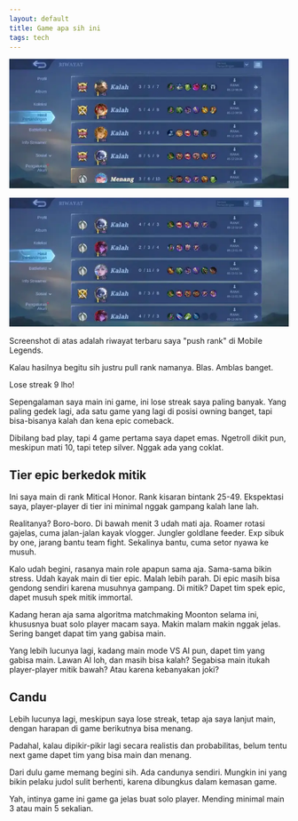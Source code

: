 ```yaml
---
layout: default
title: Game apa sih ini
tags: tech
---
```


![Lose streak 1](/assets/images/2025/2208ec9f-7620-47c5-88d7-9fd2737027c2.webp)

![Lose streak 2](/assets/images/2025/69e0fec8-37da-451c-ad31-8b87340ec7dc.webp)

Screenshot di atas adalah riwayat terbaru saya "push rank" di Mobile Legends.

Kalau hasilnya begitu sih justru pull rank namanya. Blas. Amblas banget.

Lose streak 9 lho!

Sepengalaman saya main ini game, ini lose streak saya paling banyak. Yang paling gedek lagi, ada satu game yang lagi di posisi owning banget, tapi bisa-bisanya kalah dan kena epic comeback.

Dibilang bad play, tapi 4 game pertama saya dapet emas. Ngetroll dikit pun, meskipun mati 10, tapi tetep silver. Nggak ada yang coklat.

## Tier epic berkedok mitik

Ini saya main di rank Mitical Honor. Rank kisaran bintank 25-49. Ekspektasi saya, player-player di tier ini minimal nggak gampang kalah lane lah.

Realitanya? Boro-boro. Di bawah menit 3 udah mati aja. Roamer rotasi gajelas, cuma jalan-jalan kayak vlogger. Jungler goldlane feeder. Exp sibuk by one, jarang bantu team fight. Sekalinya bantu, cuma setor nyawa ke musuh.

Kalo udah begini, rasanya main role apapun sama aja. Sama-sama bikin stress. Udah kayak main di tier epic. Malah lebih parah. Di epic masih bisa gendong sendiri karena musuhnya gampang. Di mitik? Dapet tim spek epic, dapet musuh spek mitik immortal.

Kadang heran aja sama algoritma matchmaking Moonton selama ini, khususnya buat solo player macam saya. Makin malam makin nggak jelas. Sering banget dapat tim yang gabisa main.

Yang lebih lucunya lagi, kadang main mode VS AI pun, dapet tim yang gabisa main. Lawan AI loh, dan masih bisa kalah? Segabisa main itukah player-player mitik bawah? Atau karena kebanyakan joki?

## Candu

Lebih lucunya lagi, meskipun saya lose streak, tetap aja saya lanjut main, dengan harapan di game berikutnya bisa menang.

Padahal, kalau dipikir-pikir lagi secara realistis dan probabilitas, belum tentu next game dapet tim yang bisa main dan menang.

Dari dulu game memang begini sih. Ada candunya sendiri. Mungkin ini yang bikin pelaku judol sulit berhenti, karena dibungkus dalam kemasan game.

Yah, intinya game ini game ga jelas buat solo player. Mending minimal main 3 atau main 5 sekalian.


